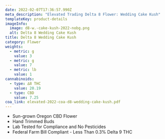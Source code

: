```yaml
---
date: 2022-02-07T17:36:57.990Z
meta_description: "Elevated Trading Delta 8 Flower: Wedding Cake Kush"
templateKey: product-details
imageInfo:
  image: d8-w.-cake-kush-2022-nobg.png
  alt: Delta 8 Wedding Cake Kush
title: Delta 8 Wedding Cake Kush
category: Flower
weights:
  - metric: g
    value: 3
  - metric: g
    value: 7
  - metric: lb
    value: 1
cannabinoids:
  - type: ∆8 THC
    value: 20.19
  - type: CBD
    value: 7.25
coa_link: elevated-2022-coa-d8-wedding-cake-kush.pdf
---
```



* Sun-grown Oregon CBD Flower
* Hand Trimmed Buds
* Lab Tested for Compliance and No Pesticides
* Federal Farm Bill Compliant - Less Than 0.3% Delta 9 THC
